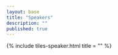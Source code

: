 ```yaml
---
layout: base
title: "Speakers"
description: "" 
published: true
---
```


<div>
        {% include tiles-speaker.html 
                title = ""
        %}
</div>